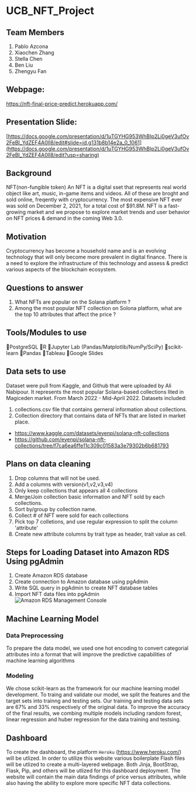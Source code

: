# UCB_NFT_Project

## Team Members
1. Pablo Azcona 
2. Xiaochen Zhang
3. Stella Chen
4. Ben Liu
5. Zhengyu Fan

## Webpage:
https://nft-final-price-predict.herokuapp.com/

## Presentation Slide:
[https://docs.google.com/presentation/d/1uTGYHG953WhBIp2Li0geV3ufOv2FeBI_YdZEF4A0lI8/edit#slide=id.g131b8b14e2a_0_1061](https://docs.google.com/presentation/d/1uTGYHG953WhBIp2Li0geV3ufOv2FeBI_YdZEF4A0lI8/edit?usp=sharing)

## Background
NFT(non-fungible token)
An NFT is a digital sset that represents real world object like art, music, in-game items and videos. All of these are broght and sold online, freqently with cryptocurrency. 
The most expensive NFT ever was sold on December 2, 2021, for a total cost of 
$91.8M. NFT is a fast-growing market and we propose to explore market trends 
and user behavior on NFT prices & demand in the coming Web 3.0. 

## Motivation 
Cryptocurrency has become a household name and is an evolving technology 
that will only become more prevalent in digital finance. There is a need to explore
the infrastructure of this technology and assess & predict various aspects of the 
blockchain ecosystem.

## Questions to answer
1. What NFTs are popular on the Solana platform ?
2. Among the most popular NFT collection on Solona platform, what are the top 10 attributes that affect the price ?

## Tools/Modules to use
 :small_orange_diamond:PostgreSQL
 :small_orange_diamond:R
 :small_orange_diamond:Jupyter Lab (Pandas/Matplotlib/NumPy/SciPy)
 :small_orange_diamond:scikit-learn
 :small_orange_diamond:Pandas
 :small_orange_diamond:Tableau
 :small_orange_diamond:Google Slides

## Data sets to use
Dataset were pull from Kaggle, and Github that were uploaded by Ali Nabipour. It represents the most popular Solana-based collections lited in Magiceden market. From March 2022 - Mid-April 2022.
Datasets included: 
1. collections.csv file that contains gerneral information about collections.
2. Collection directory that contains data of NFTs that are listed in market place.
- https://www.kaggle.com/datasets/eyenpi/solana-nft-collections
- https://github.com/eyenpi/solana-nft-collections/tree/f7ca6ea6ffe11c309c01583a3e79302b6b681793

## Plans on data cleaning 
1. Drop columns that will not be used.
2. Add a columns with version(v1,v2,v3,v4)
3. Only keep collections that appears all 4 collections
4. Merge/Join collection basic information and NFT sold by each collections.
5. Sort by/group by collection name.
6. Collect # of NFT were sold for each collections
7. Pick top 7 colletions, and use regular expression to split the column 'attribute'
8. Create new attribute columns by trait type as header, trait value as cell.

## Steps for Loading Dataset into Amazon RDS Using pgAdmin
1. Create Amazon RDS database
2. Create connection to Amazon database using pgAdmin
3. Write SQL query in pgAdmin to create NFT database tables
4. Import NFT data files into pgAdmin
![Amazon RDS Management Console](/nft_aws_rds.PNG)

## Machine Learning Model

### Data Preprocessing
To prepare the data model, we used one hot encoding to convert categorial attributes into a format that will improve the predictive capabilities of machine learning algorithms

### Modeling
We chose scikit-learn as the framework for our machine learning model development. To traing and validate our model, we split the features and the target sets into trainng and testing sets. Our training and testing data sets are 67% and 33% respectively of the original data. To improve the accuracy of the final results, we combing multiple models including random forest, linear regression and huber regression for the data training and testsing.

## Dashboard
To create the dashboard, the platform `Heroku` (https://www.heroku.com/) will be utlized. In order to utilize this website various boilerplate Flash files will be utlized to create a multi-layered webpage. Both Jinja, BootStrap, Flask, Pip, and others will be utlized for this dashboard deployment. The website will contain the main data findings of price versus attributes, while also having the ability to explore more specific NFT data collections.

